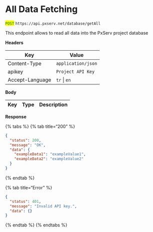 # All Data Fetching

<mark style="color:green;">`POST`</mark> `https://api.pxserv.net/database/getAll`

This endpoint allows to read all data into the PxServ project database

**Headers**

| Key             | Value              |
| --------------- | ------------------ |
| Content-Type    | `application/json` |
| apikey          | `Project API Key`  |
| Accept-Language | `tr` \| `en`       |

**Body**

| Key | Type | Description |
| --- | ---- | ----------- |

**Response**

{% tabs %}
{% tab title=“200” %}

```json
{
  "status": 200,
  "message": "OK",
  "data": {
    "exampleData1": "exampleValue1",
    "exampleData2": "exampleValue2"
  }
}
```

{% endtab %}

{% tab title=“Error” %}

```json
{
  "status": 401,
  "message": "Invalid API key.",
  "data": {}
}
```

{% endtab %}
{% endtabs %}
